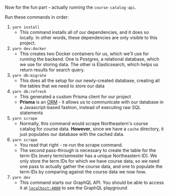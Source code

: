 Now for the fun part - actually running the `course-catalog-api`.

Run these commands in order:

1. `yarn install`
   - This command installs all of our dependencies, and it does so locally. In other words, these dependencies are only visible to this project.
2. `yarn dev:docker`
   - This creates two Docker containers for us, which we'll use for running the backend. One is Postgres, a relational database, which we use for storing data. The other is Elasticsearch, which helps us return results for search query.
3. `yarn db:migrate`
   - This does all the setup for our newly-created database, creating all the tables that we need to store our data
4. `yarn db:refresh`
   - This generated a custom Prisma client for our project
   - **Prisma** is an [ORM](https://en.wikipedia.org/wiki/Object-relational_mapping) - it allows us to communicate with our database in a Javascript-based fashion, instead of executing raw SQL statements
5. `yarn scrape`
   - Normally, this command would scrape Northeastern's course catalog for course data. **However**, since we have a `cache` directory, it just populates our database with the cached data.
6. `yarn scrape`
   - You read that right - re-run the scrape command.
   - The second pass-through is necessary to create the table for the term IDs (every term/semester has a unique Northeastern ID). We only store the term IDs for which we have course data, so we need one pass to actually gather the course data, and one to populate the term IDs by comparing against the course data we now how.
7. `yarn dev`
   - This command starts our GraphQL API. You should be able to access it at [`localhost:4000`](http://localhost:4000/) to see the GraphQL playground
